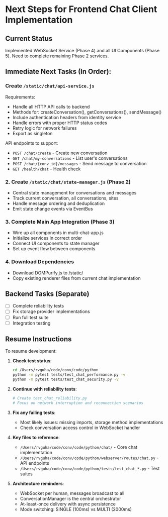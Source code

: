 # Next Steps for Frontend Chat Client Implementation

## Current Status
Implemented WebSocket Service (Phase 4) and all UI Components (Phase 5). Need to complete remaining Phase 2 services.

## Immediate Next Tasks (In Order):

### Create `/static/chat/api-service.js`

Requirements:
- Handle all HTTP API calls to backend
- Methods for: createConversation(), getConversations(), sendMessage()
- Include authentication headers from identity service
- Handle errors with proper HTTP status codes
- Retry logic for network failures
- Export as singleton

API endpoints to support:
- `POST /chat/create` - Create new conversation
- `GET /chat/my-conversations` - List user's conversations
- `POST /chat/{conv_id}/messages` - Send message to conversation
- `GET /health/chat` - Health check

### 2. Create `/static/chat/state-manager.js` (Phase 2)
- Central state management for conversations and messages
- Track current conversation, all conversations, sites
- Handle message ordering and deduplication
- Emit state change events via EventBus

### 3. Complete Main App Integration (Phase 3)
- Wire up all components in multi-chat-app.js
- Initialize services in correct order
- Connect UI components to state manager
- Set up event flow between components

### 4. Download Dependencies
- Download DOMPurify.js to /static/
- Copy existing renderer files from current chat implementation

## Backend Tasks (Separate)
- [ ] Complete reliability tests
- [ ] Fix storage provider implementations
- [ ] Run full test suite
- [ ] Integration testing

## Resume Instructions

To resume development:

1. **Check test status**:
   ```bash
   cd /Users/rvguha/code/conv/code/python
   python -m pytest tests/test_chat_performance.py -v
   python -m pytest tests/test_chat_security.py -v
   ```

2. **Continue with reliability tests**:
   ```bash
   # Create test_chat_reliability.py
   # Focus on network interruption and reconnection scenarios
   ```

3. **Fix any failing tests**:
   - Most likely issues: missing imports, storage method implementations
   - Check conversation access control in WebSocket handler

4. **Key files to reference**:
   - `/Users/rvguha/code/conv/code/python/chat/` - Core chat implementation
   - `/Users/rvguha/code/conv/code/python/webserver/routes/chat.py` - API endpoints
   - `/Users/rvguha/code/conv/code/python/tests/test_chat_*.py` - Test suites

5. **Architecture reminders**:
   - WebSocket per human, messages broadcast to all
   - ConversationManager is the central orchestrator
   - At-least-once delivery with async persistence
   - Mode switching: SINGLE (100ms) vs MULTI (2000ms)
